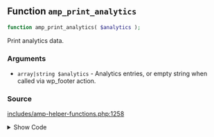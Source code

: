 ## Function `amp_print_analytics`

```php
function amp_print_analytics( $analytics );
```

Print analytics data.

### Arguments

* `array|string $analytics` - Analytics entries, or empty string when called via wp_footer action.

### Source

[includes/amp-helper-functions.php:1258](TODO)

<details>
<summary>Show Code</summary>
```php
<php ?>```
</details>
